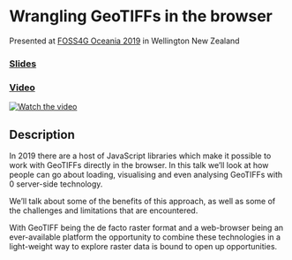 # Wrangling GeoTIFFs in the browser

Presented at [FOSS4G Oceania 2019](https://2019.foss4g-oceania.org/) in Wellington New Zealand
### [Slides](https://nf-s.github.io/foss4g-geotiff-pres/)

### [Video](https://www.youtube.com/watch?v=5-EOYUx2lgY)

[![Watch the video](https://img.youtube.com/vi/5-EOYUx2lgY/hqdefault.jpg)](https://www.youtube.com/watch?v=5-EOYUx2lgY)

## Description

In 2019 there are a host of JavaScript libraries which make it possible to work with GeoTIFFs directly in the browser. In this talk we’ll look at how people can go about loading, visualising and even analysing GeoTIFFs with 0 server-side technology.

We’ll talk about some of the benefits of this approach, as well as some of the challenges and limitations that are encountered.

With GeoTIFF being the de facto raster format and a web-browser being an ever-available platform the opportunity to combine these technologies in a light-weight way to explore raster data is bound to open up opportunities.

